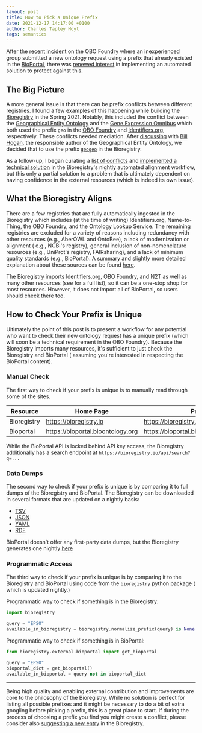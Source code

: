 ```yaml
---
layout: post
title: How to Pick a Unique Prefix
date: 2021-12-17 14:17:00 +0100
author: Charles Tapley Hoyt
tags: semantics
---
```

After the [recent incident](https://github.com/OBOFoundry/OBOFoundry.github.io/pull/1703)
on the OBO Foundry where an inexperienced group submitted a new ontology request
using a prefix that already existed in the
[BioPortal](https://bioportal.bioontology.org/), there
was [renewed interest](https://github.com/OBOFoundry/OBOFoundry.github.io/issues/1704)
in implementing an automated solution to protect against this.

## The Big Picture

A more general issue is that there can be prefix conflicts between different
registries. I found a few examples of this happening while building
the [Bioregistry](https://bioregistry.io) in the Spring 2021. Notably, this
included the conflict between
the [Geographical Entity Ontology](https://github.com/ufbmi/geographical-entity-ontology)
and the [Gene Expression Omnibus](https://www.ncbi.nlm.nih.gov/geo/) which both
used the prefix `geo` in the [OBO Foundry](https://obofoundry.org/ontology/geo)
and [Identifiers.org](https://registry.identifiers.org/registry/geo),
respectively. These conflicts needed mediation. After
[discussing](https://github.com/ufbmi/geographical-entity-ontology/issues/19)
with [Bill Hogan](https://github.com/hoganwr), the responsible author of the
Geographical Entity Ontology, we decided that to use the prefix
[`geogeo`](https://bioregistry.io/registry/geogeo) in the Bioregistry.

As a follow-up, I began curating
a [list of conflicts](https://github.com/biopragmatics/bioregistry/blob/main/src/bioregistry/data/mismatch.json)
and [implemented a technical solution](https://github.com/biopragmatics/bioregistry/pull/62)
in the Bioregistry's nightly automated alignment workflow, but this only a
partial solution to a problem that is ultimately dependent on having confidence
in the external resources (which is indeed its own issue).

## What the Bioregistry Aligns

There are a few registries that are fully automatically ingested in the
Bioregistry which includes (at the time of writing) Identifiers.org,
Name-to-Thing, the OBO Foundry, and the Ontology Lookup Service. The remaining
registries are excluded for a variety of reasons including redundancy with other
resources (e.g., AberOWL and OntoBee), a lack of modernization or alignment (
e.g., NCBI's registry), general inclusion of non-nomenclature resources (e.g.,
UniProt's registry, FAIRsharing), and a lack of minimum quality standards (e.g.,
BioPortal). A summary and slightly more detailed explanation about these sources
can be found [here](https://bioregistry.io/summary).

The Bioregistry imports Identifiers.org, OBO Foundry, and N2T as well as many
other resources (see for a full list), so it can be a one-stop shop for most
resources. However, it does not import all of BioPortal, so users should check
there too.

## How to Check Your Prefix is Unique

Ultimately the point of this post is to present a workflow for any potential who
want to check their new ontology request has a unique prefix (which will soon be
a technical requirement in the OBO Foundry). Because the Bioregistry imports
many resources, it's sufficient to just check the Bioregistry and BioPortal (
assuming you're interested in respecting the BioPortal content).

### Manual Check

The first way to check if your prefix is unique is to manually read through some
of the sites.

| Resource    | Home Page                         | Prefix List                                  |
|-------------|-----------------------------------|----------------------------------------------|
| Bioregistry | https://bioregistry.io            | https://bioregistry.io/registry              |
| Bioportal   | https://bioportal.bioontology.org | https://bioportal.bioontology.org/ontologies |  

While the BioPortal API is locked behind API key access, the Bioregistry
additionally has a search endpoint at `https://bioregistry.io/api/search?q=...`

### Data Dumps

The second way to check if your prefix is unique is by comparing it to full
dumps of the Bioregistry and BioPortal. The Bioregistry can be downloaded in
several formats that are updated on a nightly basis:

- [TSV](https://github.com/biopragmatics/bioregistry/blob/main/exports/registry/registry.tsv)
- [JSON](https://github.com/biopragmatics/bioregistry/blob/main/exports/registry/registry.json)
- [YAML](https://github.com/biopragmatics/bioregistry/blob/main/exports/registry/registry.yml)
- [RDF](https://github.com/biopragmatics/bioregistry/tree/main/exports/rdf)

BioPortal doesn't offer any first-party data dumps, but the Bioregistry
generates one
nightly [here](https://github.com/biopragmatics/bioregistry/blob/main/src/bioregistry/data/external/bioportal/raw.json)

### Programmatic Access

The third way to check if your prefix is unique is by comparing it to the
Bioregistry and BioPortal using code from the `bioregistry` python package (
which is updated nightly.)

Programmatic way to check if something is in the Bioregistry:

```python
import bioregistry

query = "EPSO"
available_in_bioregistry = bioregistry.normalize_prefix(query) is None
```

Programmatic way to check if something is in BioPortal:

```python
from bioregistry.external.bioportal import get_bioportal

query = "EPSO"
bioportal_dict = get_bioportal()
available_in_bioportal = query not in bioportal_dict
```

---
Being high quality and enabling external contribution and improvements are core
to the philosophy of the Bioregistry. While no solution is perfect for listing
all possible prefixes and it might be necessary to do a bit of extra googling
before picking a prefix, this is a great place to start. If during the process
of choosing a prefix you find you might create a conflict, please consider
also [suggesting a new entry](https://github.com/biopragmatics/bioregistry/issues/new/choose)
in the Bioregistry.
